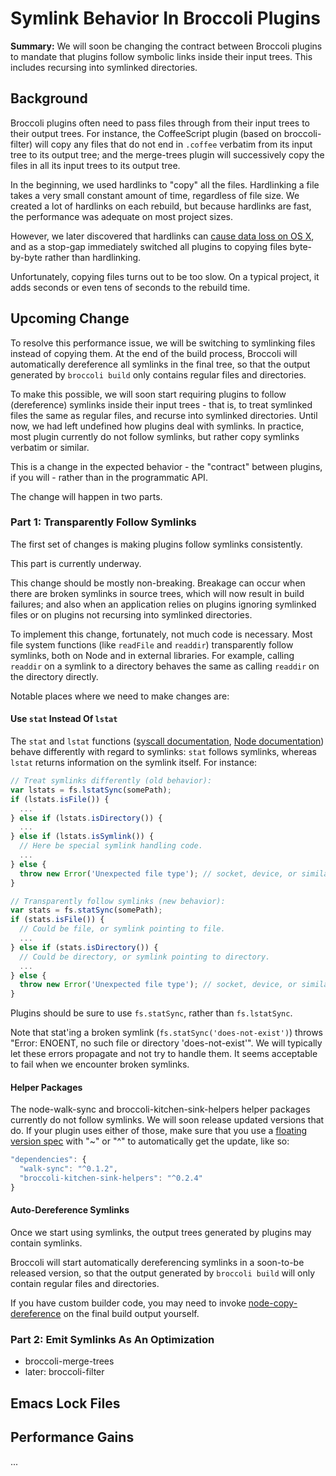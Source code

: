 # Symlink Behavior In Broccoli Plugins

**Summary:** We will soon be changing the contract between Broccoli plugins to
mandate that plugins follow symbolic links inside their input trees. This
includes recursing into symlinked directories.

## Background

Broccoli plugins often need to pass files through from their input trees to
their output trees. For instance, the CoffeeScript plugin (based on
broccoli-filter) will copy any files that do not end in `.coffee` verbatim
from its input tree to its output tree; and the merge-trees plugin will
successively copy the files in all its input trees to its output tree.

In the beginning, we used hardlinks to "copy" all the files. Hardlinking a
file takes a very small constant amount of time, regardless of file size. We
created a lot of hardlinks on each rebuild, but because hardlinks are fast,
the performance was adequate on most project sizes.

However, we later discovered that hardlinks can [cause data loss on OS
X](https://github.com/broccolijs/broccoli/blob/master/docs/hardlink-issue.md),
and as a stop-gap immediately switched all plugins to copying files
byte-by-byte rather than hardlinking.

Unfortunately, copying files turns out to be too slow. On a typical project,
it adds seconds or even tens of seconds to the rebuild time.

## Upcoming Change

To resolve this performance issue, we will be switching to symlinking files
instead of copying them. At the end of the build process, Broccoli will
automatically dereference all symlinks in the final tree, so that the output
generated by `broccoli build` only contains regular files and directories.

To make this possible, we will soon start requiring plugins to follow
(dereference) symlinks inside their input trees - that is, to treat symlinked
files the same as regular files, and recurse into symlinked directories. Until
now, we had left undefined how plugins deal with symlinks. In practice, most
plugin currently do not follow symlinks, but rather copy symlinks verbatim or
similar.

This is a change in the expected behavior - the "contract" between plugins, if
you will - rather than in the programmatic API.

The change will happen in two parts.

### Part 1: Transparently Follow Symlinks

The first set of changes is making plugins follow symlinks consistently.

This part is currently underway.

This change should be mostly non-breaking. Breakage can occur when there are
broken symlinks in source trees, which will now result in build failures; and
also when an application relies on plugins ignoring symlinked files or on
plugins not recursing into symlinked directories.

To implement this change, fortunately, not much code is necessary. Most file
system functions (like `readFile` and `readdir`) transparently follow
symlinks, both on Node and in external libraries. For example, calling
`readdir` on a symlink to a directory behaves the same as calling `readdir` on
the directory directly.

Notable places where we need to make changes are:

#### Use `stat` Instead Of `lstat`

The `stat` and `lstat` functions ([syscall
documentation](http://linux.die.net/man/2/stat), [Node
documentation](http://nodejs.org/api/fs.html#fs_fs_stat_path_callback)) behave
differently with regard to symlinks: `stat` follows symlinks, whereas `lstat`
returns information on the symlink itself. For instance:

```js
// Treat symlinks differently (old behavior):
var lstats = fs.lstatSync(somePath);
if (lstats.isFile()) {
  ...
} else if (lstats.isDirectory()) {
  ...
} else if (lstats.isSymlink()) {
  // Here be special symlink handling code.
  ...
} else {
  throw new Error('Unexpected file type'); // socket, device, or similar
}

// Transparently follow symlinks (new behavior):
var stats = fs.statSync(somePath);
if (stats.isFile()) {
  // Could be file, or symlink pointing to file.
  ...
} else if (stats.isDirectory()) {
  // Could be directory, or symlink pointing to directory.
  ...
} else {
  throw new Error('Unexpected file type'); // socket, device, or similar
}
```

Plugins should be sure to use `fs.statSync`, rather than `fs.lstatSync`.

Note that stat'ing a broken symlink (`fs.statSync('does-not-exist')`) throws
"Error: ENOENT, no such file or directory 'does-not-exist'". We will typically
let these errors propagate and not try to handle them. It seems acceptable to
fail when we encounter broken symlinks.

#### Helper Packages

The node-walk-sync and broccoli-kitchen-sink-helpers helper packages currently
do not follow symlinks. We will soon release updated versions that do. If your
plugin uses either of those, make sure that you use a [floating version
spec](https://www.npmjs.org/doc/misc/semver.html#ranges) with "~" or "^" to
automatically get the update, like so:

```js
"dependencies": {
  "walk-sync": "^0.1.2",
  "broccoli-kitchen-sink-helpers": "^0.2.4"
}
```

#### Auto-Dereference Symlinks

Once we start using symlinks, the output trees generated by plugins may
contain symlinks.

Broccoli will start automatically dereferencing symlinks in a soon-to-be
released version, so that the output generated by `broccoli build` will only
contain regular files and directories.

If you have custom builder code, you may need to invoke
[node-copy-dereference](https://github.com/broccolijs/node-copy-dereference)
on the final build output yourself.

### Part 2: Emit Symlinks As An Optimization

* broccoli-merge-trees
* later: broccoli-filter

## Emacs Lock Files

## Performance Gains

...
